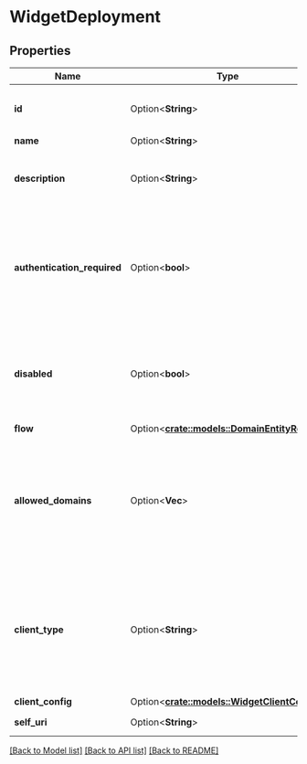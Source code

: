 # WidgetDeployment

## Properties

Name | Type | Description | Notes
------------ | ------------- | ------------- | -------------
**id** | Option<**String**> | The globally unique identifier for the object. | [optional][readonly]
**name** | Option<**String**> |  | [optional]
**description** | Option<**String**> | A human-readable description of this Deployment. | [optional]
**authentication_required** | Option<**bool**> | When true, the customer members starting a chat must be authenticated by supplying their JWT to the create operation. | [optional]
**disabled** | Option<**bool**> | When true, all create chat operations using this Deployment will be rejected. | [optional]
**flow** | Option<[**crate::models::DomainEntityRef**](DomainEntityRef.md)> |  | [optional]
**allowed_domains** | Option<**Vec<String>**> | The list of domains that are approved to use this Deployment; the list will be added to CORS headers for ease of web use. | [optional]
**client_type** | Option<**String**> | The type of display widget for which this Deployment is configured, which controls the administrator settings shown. | [optional]
**client_config** | Option<[**crate::models::WidgetClientConfig**](WidgetClientConfig.md)> |  | [optional]
**self_uri** | Option<**String**> | The URI for this object | [optional][readonly]

[[Back to Model list]](../README.md#documentation-for-models) [[Back to API list]](../README.md#documentation-for-api-endpoints) [[Back to README]](../README.md)


